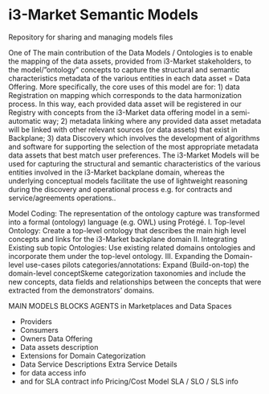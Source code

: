 # i3-Market Semantic Models

Repository for sharing and managing models files

One of The main contribution of the Data Models / Ontologies  is to enable the mapping of the data assets, provided from i3-Market stakeholders, to the model/”ontology” concepts to capture the structural and semantic characteristics metadata of the various entities in each data asset = Data Offering. More specifically, the core uses of this model are for: 1) data Registration on mapping which corresponds to the data harmonization process. In this way, each provided data asset will be registered in our Registry with concepts from the i3-Market data offering model in a semi-automatic way; 2) metadata linking where any provided data asset metadata will be linked with other relevant sources (or data assets) that exist in Backplane; 3) data Discovery which involves the development of algorithms and software for supporting the selection of the most appropriate metadata data assets that best match user preferences. 
The i3-Market Models will be used for capturing the structural and semantic characteristics of the various entities involved in the i3-Market backplane domain, whereas the underlying conceptual models facilitate the use of lightweight reasoning during the discovery and operational process e.g. for contracts and service/agreements operations..


Model Coding: The representation of the ontology capture was transformed into a
formal (ontology) language (e.g. OWL) using Protégé.
I. Top-level Ontology: Create a top-level ontology that describes the main high level concepts and links for the i3-Market backplane domain
II. Integrating Existing sub topic Ontologies: Use existing related domains ontologies and  incorporate them under the top-level ontology.
III. Expanding the Domain-level use-cases pilots categories/annotations: Expand (Build-on-top) the domain-level conceptSkeme categorization taxonomies and include the new concepts, data fields and relationships between the concepts that were extracted from the demonstrators’ domains.

MAIN MODELS BLOCKS
AGENTS in Marketplaces and Data Spaces
-	Providers
-	Consumers
-	Owners
Data Offering
- Data assets description
- Extensions for Domain Categorization
- Data Service Descriptions
Extra Service Details 
- for data access info
- and for SLA contract info
Pricing/Cost Model
SLA / SLO / SLS info


